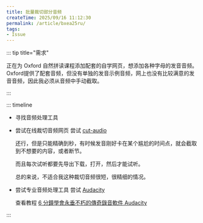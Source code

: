 ```yaml
---
title: 批量裁切部分音频
createTime: 2025/09/16 11:12:30
permalink: /article/bxea25ru/
tags:
- Issue
---
```


::: tip title="需求"

正在为 Oxford 自然拼读课程添加配套的自学网页，想添加各种字母的发音音频。Oxford提供了配套音频，但没有单独的发音示例音频，网上也没有比较满意的发音音频，因此我必须从音频中手动截取。

:::

::: timeline

- 寻找音频处理工具
- 尝试在线裁切音频网页
    尝试 [cut-audio](https://cdkm.com/cn/cut-audio)

    还行，但是只能精确到秒，有时候发音刚好卡在某个尴尬的时间点，就会截取到不想要的内容，或者断节。

    而且每次试听都要先导出下载，打开，然后才能试听。

    总的来说，不适合我这种裁切音频很短，很精细的情况。

- 尝试专业音频处理工具
    尝试 [Audacity](https://www.audacityteam.org/)

    查看教程 [6 分鐘學會永垂不朽的傳奇錄音軟件 Audacity](https://www.bilibili.com/video/BV1HAQ4Y7Efx)

:::
